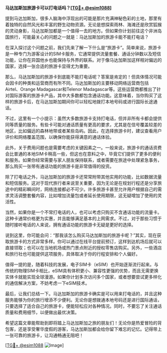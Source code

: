 **马达加斯加旅游卡可以打电话吗？[[TG💪+ @esim1088](https://t.me/s/esim1088)]**

提到马达加斯加，很多人脑海中浮现出的可能是那片充满神秘色彩的土地，那里有着独特的自然风光和丰富的野生动物资源。无论是想探索雨林、海滩还是欣赏狐猴的灵动身影，马达加斯加都是一个值得一去的地方。但如果你计划前往这个非洲岛国旅行，可能最关心的问题之一就是：马达加斯加的旅游卡能不能打电话？

在深入探讨这个问题之前，我们先来了解一下什么是“旅游卡”。简单来说，旅游卡是一种专门为游客设计的SIM卡服务，它通常提供流量套餐、通话分钟数以及短信功能，让你在异国他乡也能保持与外界的联系。对于像马达加斯加这样相对偏远的国家，选择一张合适的旅游卡显得尤为重要。

那么，马达加斯加的旅游卡到底能不能打电话呢？答案是肯定的！但具体情况可能会因卡的种类和运营商而有所不同。马达加斯加的主要移动网络运营商包括Airtel、Orange Madagascar和Telenor Madagascar等。这些运营商都推出了针对国际游客的旅游卡产品，其中大多数都包含通话功能。这意味着，当你购买了这样的旅游卡后，在马达加斯加期间你可以轻松地拨打本地号码或进行国际长途通话。

不过，这里有一个小提示：虽然大多数旅游卡支持打电话，但并非所有卡都会提供同等质量的服务。有些卡可能对通话质量有更高的要求，尤其是在信号覆盖较差的地区，比如偏远的森林地带或者某些岛屿。因此，在选择旅游卡时，建议查看用户评价和网络覆盖范围，以确保你能获得满意的通话体验。

此外，关于费用问题也是需要考虑的关键因素之一。一般来说，旅游卡的通话资费会比普通的本地SIM卡稍高一些，但这也在意料之中，毕竟它们提供了更多的便利和服务。如果你经常需要与家人朋友保持联系，或者需要在旅途中处理紧急事务，那么购买一张带有通话功能的旅游卡是非常值得的投资。

除了打电话之外，马达加斯加的旅游卡还常常附带其他实用的功能，比如数据流量和短信服务。这对于现代旅行者来说至关重要，因为无论是在规划行程还是分享旅途中的精彩瞬间时，网络连接都必不可少。许多旅游卡甚至允许用户根据自己的需求灵活调整套餐内容，比如增加流量包或者延长使用期限，这无疑增加了使用的灵活性。

当然，如果你是一个不常打电话的人，也可以考虑只购买不含通话功能的流量卡。这种卡通常价格更为实惠，并且能够满足基本的上网需求。不过，对于那些习惯于随时接听电话的人来说，拥有通话功能的旅游卡无疑是更好的选择。

说到这里，你可能会问：“那我该怎么购买马达加斯加的旅游卡呢？”其实，现在获取旅游卡的方式非常多样。你可以通过在线平台提前预订，这样到达机场后就可以直接领取；也可以在当地机场或热门景点附近的授权零售店购买。另外，一些酒店和旅行社也可能提供这项服务，具体取决于你的行程安排和个人偏好。

值得一提的是，随着科技的发展，电子SIM卡（eSIM）也开始逐渐流行起来。与传统的物理SIM卡相比，eSIM具有体积更小、兼容性更强的优势，而且无需更换实体卡就能实现全球漫游。如果你计划多次访问多个国家，或者想要尝试更多样化的通信解决方案，不妨考虑一下eSIM技术。

最后，让我们总结一下。马达加斯加的旅游卡确实是可以用来打电话的，并且这种服务能够为你的旅行增添不少便利。无论你是想拨通本地号码还是进行国际通话，只要选择了适合自己的旅游卡，便能轻松应对各种情况。同时，不要忘了关注通话质量和费用细节，以便做出最优决策。

希望这篇文章能帮助到即将踏上马达加斯加之旅的朋友们！无论你是热爱冒险的背包客，还是享受奢华度假的游客，马达加斯加都会给你留下难忘的记忆。记得带上一张可靠的旅游卡，让沟通畅通无阻吧！

[[TG💪+ @esim1088](https://t.me/s/esim1088) ![Image](https://i.postimg.cc/4NQfJmqS/Snipaste-2025-05-13-00-14-12.png)]